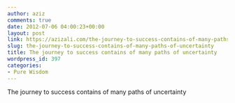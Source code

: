 ```yaml
---
author: aziz
comments: true
date: 2012-07-06 04:00:23+00:00
layout: post
link: https://azizali.com/the-journey-to-success-contains-of-many-paths-of-uncertainty/
slug: the-journey-to-success-contains-of-many-paths-of-uncertainty
title: The journey to success contains of many paths of uncertainty
wordpress_id: 397
categories:
- Pure Wisdom
---
```


The journey to success contains of many paths of uncertainty
